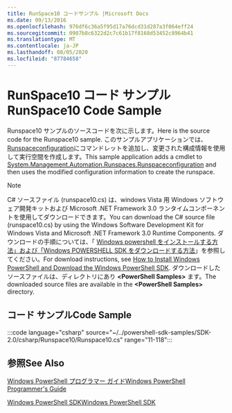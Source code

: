 ```yaml
---
title: RunSpace10 コードサンプル |Microsoft Docs
ms.date: 09/13/2016
ms.openlocfilehash: 976df6c36a5f95d17a76dcd31d287a3f064eff24
ms.sourcegitcommit: 0907b8c6322d2c7c61b17f8168d53452c8964b41
ms.translationtype: MT
ms.contentlocale: ja-JP
ms.lasthandoff: 08/05/2020
ms.locfileid: "87784658"
---
```

# <a name="runspace10-code-sample"></a><span data-ttu-id="c44b1-102">RunSpace10 コード サンプル</span><span class="sxs-lookup"><span data-stu-id="c44b1-102">RunSpace10 Code Sample</span></span>

<span data-ttu-id="c44b1-103">Runspace10 サンプルのソースコードを次に示します。</span><span class="sxs-lookup"><span data-stu-id="c44b1-103">Here is the source code for the Runspace10 sample.</span></span> <span data-ttu-id="c44b1-104">このサンプルアプリケーションでは、 [Runspaceconfiguration](/dotnet/api/System.Management.Automation.Runspaces.RunspaceConfiguration)にコマンドレットを追加し、変更された構成情報を使用して実行空間を作成します。</span><span class="sxs-lookup"><span data-stu-id="c44b1-104">This sample application adds a cmdlet to [System.Management.Automation.Runspaces.Runspaceconfiguration](/dotnet/api/System.Management.Automation.Runspaces.RunspaceConfiguration) and then uses the modified configuration information to create the runspace.</span></span>

> [!NOTE]
> <span data-ttu-id="c44b1-105">C# ソースファイル (runspace10.cs) は、windows Vista 用 Windows ソフトウェア開発キットおよび Microsoft .NET Framework 3.0 ランタイムコンポーネントを使用してダウンロードできます。</span><span class="sxs-lookup"><span data-stu-id="c44b1-105">You can download the C# source file (runspace10.cs) by using the Windows Software Development Kit for Windows Vista and Microsoft .NET Framework 3.0 Runtime Components.</span></span> <span data-ttu-id="c44b1-106">ダウンロードの手順については、「 [Windows powershell をインストールする方法」および「Windows POWERSHELL SDK をダウンロードする方法](/powershell/scripting/developer/installing-the-windows-powershell-sdk)」を参照してください。</span><span class="sxs-lookup"><span data-stu-id="c44b1-106">For download instructions, see [How to Install Windows PowerShell and Download the Windows PowerShell SDK](/powershell/scripting/developer/installing-the-windows-powershell-sdk).</span></span>
> <span data-ttu-id="c44b1-107">ダウンロードしたソースファイルは、ディレクトリにあり **\<PowerShell Samples>** ます。</span><span class="sxs-lookup"><span data-stu-id="c44b1-107">The downloaded source files are available in the **\<PowerShell Samples>** directory.</span></span>

## <a name="code-sample"></a><span data-ttu-id="c44b1-108">コード サンプル</span><span class="sxs-lookup"><span data-stu-id="c44b1-108">Code Sample</span></span>

:::code language="csharp" source="~/../powershell-sdk-samples/SDK-2.0/csharp/Runspace10/Runspace10.cs" range="11-118":::

## <a name="see-also"></a><span data-ttu-id="c44b1-109">参照</span><span class="sxs-lookup"><span data-stu-id="c44b1-109">See Also</span></span>

[<span data-ttu-id="c44b1-110">Windows PowerShell プログラマー ガイド</span><span class="sxs-lookup"><span data-stu-id="c44b1-110">Windows PowerShell Programmer's Guide</span></span>](./windows-powershell-programmer-s-guide.md)

[<span data-ttu-id="c44b1-111">Windows PowerShell SDK</span><span class="sxs-lookup"><span data-stu-id="c44b1-111">Windows PowerShell SDK</span></span>](../windows-powershell-reference.md)
